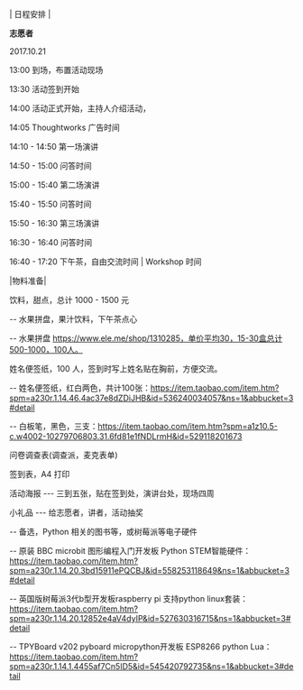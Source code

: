 | 日程安排 |


**志愿者**

2017.10.21 

13:00 到场，布置活动现场

13:30 活动签到开始

14:00 活动正式开始，主持人介绍活动，

14:05 Thoughtworks 广告时间

14:10 - 14:50 第一场演讲

14:50 - 15:00 问答时间

15:00 - 15:40 第二场演讲

15:40 - 15:50 问答时间

15:50 - 16:30 第三场演讲

16:30 - 16:40 问答时间

16:40 - 17:20 下午茶，自由交流时间 | Workshop 时间


|物料准备|

饮料，甜点，总计 1000 - 1500 元

  -- 水果拼盘，果汁饮料，下午茶点心


  -- 水果拼盘 https://www.ele.me/shop/1310285，单价平均30，15-30盒总计500-1000，100人。


姓名便签纸，100 人，签到时写上姓名贴在胸前，方便交流。

  -- 姓名便签纸，红白两色，共计100张：https://item.taobao.com/item.htm?spm=a230r.1.14.46.4ac37e8dZDiJHB&id=536240034057&ns=1&abbucket=3#detail

  -- 白板笔，黑色，三支：https://item.taobao.com/item.htm?spm=a1z10.5-c.w4002-10279706803.31.6fd81e1fNDLrmH&id=529118201673

问卷调查表(调查派，麦克表单)

签到表，A4 打印

活动海报 --- 三到五张，贴在签到处，演讲台处，现场四周

小礼品 --- 给志愿者，讲者，活动抽奖

  -- 备选，Python 相关的图书等，或树莓派等电子硬件

  -- 原装 BBC microbit 图形编程入门开发板 Python STEM智能硬件： https://item.taobao.com/item.htm?spm=a230r.1.14.20.3bd15911ePQCBJ&id=558253118649&ns=1&abbucket=3#detail

  -- 英国版树莓派3代b型开发板raspberry pi 支持python linux套装：https://item.taobao.com/item.htm?spm=a230r.1.14.20.12852e4aV4dyIP&id=527630316715&ns=1&abbucket=3#detail

  -- TPYBoard v202 pyboard micropython开发板 ESP8266 python Lua： https://item.taobao.com/item.htm?spm=a230r.1.14.1.4455af7Cn5ID5&id=545420792735&ns=1&abbucket=3#detail